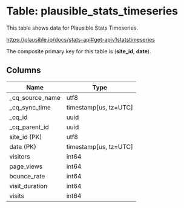 # Table: plausible_stats_timeseries

This table shows data for Plausible Stats Timeseries.

https://plausible.io/docs/stats-api#get-apiv1statstimeseries

The composite primary key for this table is (**site_id**, **date**).

## Columns

| Name          | Type          |
| ------------- | ------------- |
|_cq_source_name|utf8|
|_cq_sync_time|timestamp[us, tz=UTC]|
|_cq_id|uuid|
|_cq_parent_id|uuid|
|site_id (PK)|utf8|
|date (PK)|timestamp[us, tz=UTC]|
|visitors|int64|
|page_views|int64|
|bounce_rate|int64|
|visit_duration|int64|
|visits|int64|